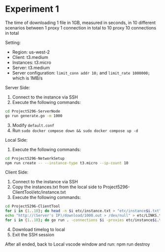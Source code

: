 # Experiment 1

The time of downloading 1 file in 1GB, measured in seconds, in 10 different scenarios between 1 proxy 1 connection in total to 10 proxy 10 connections in total

Setting:
- Region: us-west-2
- Client: t3.medium
- Instances: t3.micro
- Server: t3.medium
- Server configuration: `limit_conn addr 10;` and `limit_rate 1000000;` which is 1MB/s

Server Side:
1. Connect to the instance via SSH
2. Execute the following commands:
```bash
cd Project5296-ServerNode
go run generate.go -m 1000
```
3. Modify `default.conf`
4. Run `sudo docker compose down && sudo docker compose up -d`

Local Side:
1. Execute the following commands:
```bash
cd Project5296-NetworkSetup
npm run create -- --instance-type t3.micro --ip-count 10
```

Client Side:
1. Connect to the instance via SSH
2. Copy the instances.txt from the local side to Project5296-ClientTool/etc/instance.txt
3. Execute the following commands:
```bash
cd Project5296-ClientTool
for i in {1..10}; do head -n $i etc/instance.txt > "etc/instance$i.txt"; done
echo "http://(Server's IP)/download/1000.out > /dev/null" > etc/LINKS.txt
for i in {1..10}; do go run . -connections $i -proxies etc/instance$i.txt -requests etc/LINKS.txt -log logs/"$(date -Ins).log" -name Attemp$i -timeLog Experiment1_Result.log; done
```
4. Download timelog to local
5. Exit the SSH session

After all ended, back to Local vscode window and run:
npm run destroy

